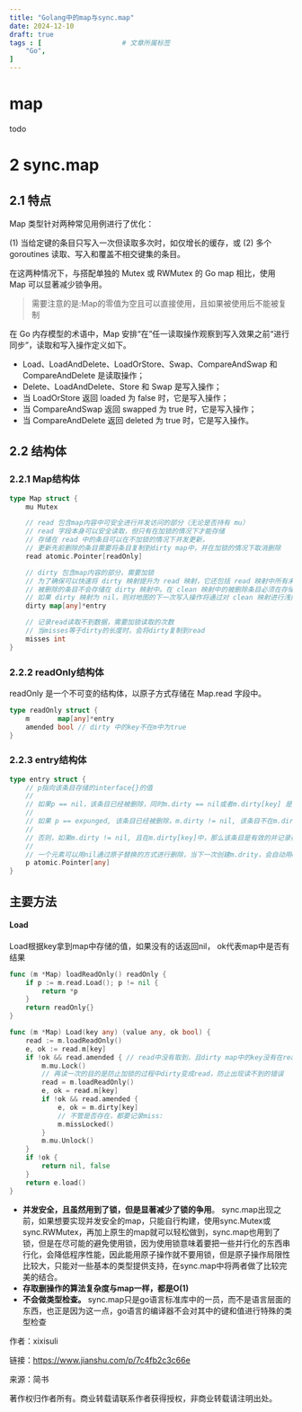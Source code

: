 ```yaml
---
title: "Golang中的map与sync.map"
date: 2024-12-10
draft: true
tags : [                    # 文章所属标签
    "Go",
]
---
```


# map

todo

# 2 sync.map

## 2.1 特点

Map 类型针对两种常见用例进行了优化：

(1) 当给定键的条目只写入一次但读取多次时，如仅增长的缓存，或
(2) 多个 goroutines 读取、写入和覆盖不相交键集的条目。

在这两种情况下，与搭配单独的 Mutex 或 RWMutex 的 Go map 相比，使用 Map 可以显著减少锁争用。

> 需要注意的是:Map的零值为空且可以直接使用，且如果被使用后不能被复制

在 Go 内存模型的术语中，Map 安排“在”任一读取操作观察到写入效果之前“进行同步”，读取和写入操作定义如下。

- Load、LoadAndDelete、LoadOrStore、Swap、CompareAndSwap 和 CompareAndDelete 是读取操作；
- Delete、LoadAndDelete、Store 和 Swap 是写入操作；
- 当 LoadOrStore 返回 loaded 为 false 时，它是写入操作；
- 当 CompareAndSwap 返回 swapped 为 true 时，它是写入操作；
- 当 CompareAndDelete 返回 deleted 为 true 时，它是写入操作。

## 2.2 结构体

### 2.2.1 Map结构体

```go
type Map struct {
	mu Mutex

    // read 包含map内容中可安全进行并发访问的部分（无论是否持有 mu）
    // read 字段本身可以安全读取，但只有在加锁的情况下才能存储
    // 存储在 read 中的条目可以在不加锁的情况下并发更新，
    // 更新先前删除的条目需要将条目复制到dirty map中，并在加锁的情况下取消删除
	read atomic.Pointer[readOnly]

    // dirty 包含map内容的部分，需要加锁
    // 为了确保可以快速将 dirty 映射提升为 read 映射，它还包括 read 映射中所有未被删除的条目。
    // 被删除的条目不会存储在 dirty 映射中。在 clean 映射中的被删除条目必须在存储新值之前取消删除并添加到 dirty 映射中。
    // 如果 dirty 映射为 nil，则对地图的下一次写入操作将通过对 clean 映射进行浅拷贝来初始化它，忽略过时的条目。
	dirty map[any]*entry

    // 记录read读取不到数据，需要加锁读取的次数
    // 当misses等于dirty的长度时，会将dirty复制到read
	misses int
}
```

### 2.2.2 readOnly结构体

readOnly 是一个不可变的结构体，以原子方式存储在 Map.read 字段中。

```go
type readOnly struct {
	m       map[any]*entry
	amended bool // dirty 中的key不在m中为true
}
```

### 2.2.3 entry结构体

```go
type entry struct {
	// p指向该条目存储的interface{}的值
	//
	// 如果p == nil，该条目已经被删除，同时m.dirty == nil或者m.dirty[key] 是 e.
	//
	// 如果 p == expunged, 该条目已经被删除，m.dirty != nil, 该条目不在m.dirty中
	//
	// 否则，如果m.dirty != nil, 且在m.dirty[key]中，那么该条目是有效的并记录在m.read.m[key]
	//
	// 一个元素可以用nil通过原子替换的方式进行删除，当下一次创建m.drity，会自动用expunged替换nil，不会将其复制到dirty中
	p atomic.Pointer[any]
}
```

## 主要方法

#### Load

Load根据key拿到map中存储的值，如果没有的话返回nil，
ok代表map中是否有结果

```go
func (m *Map) loadReadOnly() readOnly {
	if p := m.read.Load(); p != nil {
		return *p
	}
	return readOnly{}
}

func (m *Map) Load(key any) (value any, ok bool) {
	read := m.loadReadOnly()
	e, ok := read.m[key]
	if !ok && read.amended { // read中没有取到，且dirty map中的key没有在read中（即该值在dirty中，不在read中），则进行加锁去读
		m.mu.Lock()
		// 再读一次的目的是防止加锁的过程中dirty变成read，防止出现读不到的错误
		read = m.loadReadOnly()
		e, ok = read.m[key]
		if !ok && read.amended {
			e, ok = m.dirty[key]
			// 不管是否存在，都要记录miss: 
			m.missLocked()
		}
		m.mu.Unlock()
	}
	if !ok {
		return nil, false
	}
	return e.load()
}
```

- **并发安全，且虽然用到了锁，但是显著减少了锁的争用**。 sync.map出现之前，如果想要实现并发安全的map，只能自行构建，使用sync.Mutex或sync.RWMutex，再加上原生的map就可以轻松做到，sync.map也用到了锁，但是在尽可能的避免使用锁，因为使用锁意味着要把一些并行化的东西串行化，会降低程序性能，因此能用原子操作就不要用锁，但是原子操作局限性比较大，只能对一些基本的类型提供支持，在sync.map中将两者做了比较完美的结合。
- **存取删操作的算法复杂度与map一样，都是O(1)**
- **不会做类型检查。**  sync.map只是go语言标准库中的一员，而不是语言层面的东西，也正是因为这一点，go语言的编译器不会对其中的键和值进行特殊的类型检查

作者：xixisuli

链接：https://www.jianshu.com/p/7c4fb2c3c66e

来源：简书

著作权归作者所有。商业转载请联系作者获得授权，非商业转载请注明出处。